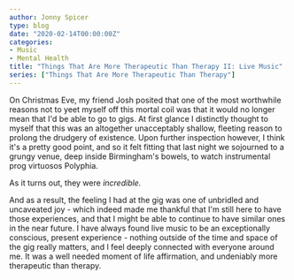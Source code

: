 ```yaml
---
author: Jonny Spicer
type: blog
date: "2020-02-14T00:00:00Z"
categories:
- Music
- Mental Health
title: "Things That Are More Therapeutic Than Therapy II: Live Music"
series: ["Things That Are More Therapeutic Than Therapy"]
---
```

On Christmas Eve, my friend Josh posited that one of the most worthwhile reasons not to yeet myself off this mortal coil was that it would no longer mean that I'd be able to go to gigs. At
first glance I distinctly thought to myself that this was an altogether unacceptably shallow,
fleeting reason to prolong the drudgery of existence. Upon further inspection however, I think it's
a pretty good point, and so it felt fitting that last night we sojourned to a grungy venue, deep inside Birmingham's bowels, to watch instrumental prog virtuosos Polyphia.

As it turns out, they were *incredible.*

And as a result, the feeling I had at the gig was one of unbridled and uncaveated joy - which indeed made me thankful that I'm still here to have those experiences, and that I might be able
to continue to have similar ones in the near future. I have always found live music to be an
exceptionally conscious, present experience - nothing outside of the time and space of the gig
really matters, and I feel deeply connected with everyone around me. It was a well needed
moment of life affirmation, and undeniably more therapeutic than therapy.
